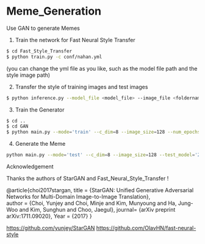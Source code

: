 # Meme_Generation
Use GAN to generate Memes
1. Train the network for Fast Neural Style Transfer 
```bash
$ cd Fast_Style_Transfer
$ python train.py -c conf/nahan.yml
```
(you can change the yml file as you like, such as the model file path and the style image path)

2. Transfer the style of training images and test images
```bash
$ python inference.py --model_file <model_file> --image_file <foldername>
```

3. Train the Generator
```bash
$ cd ..
$ cd GAN
$ python main.py --mode='train' --c_dim=8 --image_size=128 --num_epochs=200 --num_epochs_decay=100 --sample_step=25 --model_save_step=60 --sample_path='stargan_rafd/samples' --log_path='stargan_rafd/logs' --model_save_path='stargan_rafd/models' --result_path='stargan_rafd/results'
```
4. Generate the Meme
```bash
python main.py --mode='test' --c_dim=8 --image_size=128 --test_model='200_60' --rafd_image_path='data/RaFD/test' --sample_path='stargan_rafd/samples' --log_path='stargan_rafd/logs' --model_save_path='stargan_rafd/models' --result_path='stargan_rafd/results'
```

Acknowledgement

Thanks the authors of StarGAN and Fast_Neural_Style_Transfer !

@article{choi2017stargan,
 title = {StarGAN: Unified Generative Adversarial Networks for Multi-Domain Image-to-Image Translation},    
 author = {Choi, Yunjey and Choi, Minje and Kim, Munyoung and Ha, Jung-Woo and Kim, Sunghun and Choo, Jaegul},
 journal= {arXiv preprint arXiv:1711.09020},
 Year = {2017}
}

https://github.com/yunjey/StarGAN
https://github.com/OlavHN/fast-neural-style

